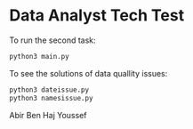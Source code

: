 # Data Analyst Tech Test

To run the second task:

```bash
python3 main.py
```

To see the solutions of data quallity issues:

```bash
python3 dateissue.py
python3 namesissue.py
```

Abir Ben Haj Youssef